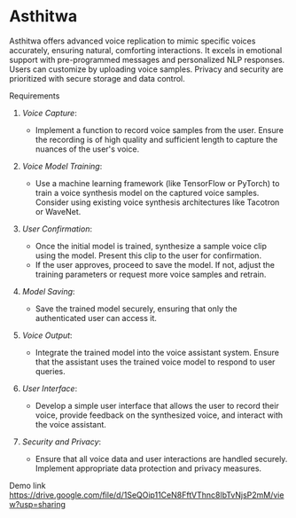 # Asthitwa 
Asthitwa offers advanced voice replication to mimic specific voices accurately, ensuring natural, comforting interactions. It excels in emotional support with pre-programmed messages and personalized NLP responses. Users can customize by uploading voice samples. Privacy and security are prioritized with secure storage and data control.

Requirements

1. *Voice Capture*:
   - Implement a function to record voice samples from the user. Ensure the recording is of high quality and sufficient length to capture the nuances of the user's voice.

2. *Voice Model Training*:
   - Use a machine learning framework (like TensorFlow or PyTorch) to train a voice synthesis model on the captured voice samples. Consider using existing voice synthesis architectures like Tacotron or WaveNet.

3. *User Confirmation*:
   - Once the initial model is trained, synthesize a sample voice clip using the model. Present this clip to the user for confirmation.
   - If the user approves, proceed to save the model. If not, adjust the training parameters or request more voice samples and retrain.

4. *Model Saving*:
   - Save the trained model securely, ensuring that only the authenticated user can access it.

5. *Voice Output*:
   - Integrate the trained model into the voice assistant system. Ensure that the assistant uses the trained voice model to respond to user queries.

6. *User Interface*:
   - Develop a simple user interface that allows the user to record their voice, provide feedback on the synthesized voice, and interact with the voice assistant.

7. *Security and Privacy*:
   - Ensure that all voice data and user interactions are handled securely. Implement appropriate data protection and privacy measures.

Demo link
https://drive.google.com/file/d/1SeQOip11CeN8FftVThnc8lbTvNjsP2mM/view?usp=sharing


